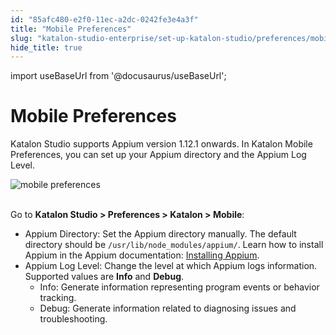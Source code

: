 ```yaml
---
id: "85afc480-e2f0-11ec-a2dc-0242fe3e4a3f"
title: "Mobile Preferences"
slug: "katalon-studio-enterprise/set-up-katalon-studio/preferences/mobile-preferences"
hide_title: true
---
```

import useBaseUrl from '@docusaurus/useBaseUrl';

  

# <a id="id" class="anchor_top_offset"/><a id="ariaid-title1" class="anchor_top_offset"/>Mobile Preferences

  
    
<p xmlns="http://www.w3.org/1999/xhtml" className="p">Katalon Studio supports Appium version 1.12.1 onwards. In   Katalon Mobile Preferences, you can set up your Appium directory   and the Appium Log Level.</p> 
    
<p xmlns="http://www.w3.org/1999/xhtml" className="p">   <img className="image" src={useBaseUrl("https://github.com/katalon-studio/docs-images/raw/master/katalon-studio/docs/mobile-preferences/mobile-preferences.png")} alt="mobile preferences" /><br /><br /> </p> 
    
<p xmlns="http://www.w3.org/1999/xhtml" className="p">Go to <strong className="ph b">Katalon Studio &gt; Preferences &gt; Katalon &gt;     Mobile</strong>:</p> 
    
<ul xmlns="http://www.w3.org/1999/xhtml" className="ul">   <li className="li">Appium Directory: Set the Appium directory manually. The     default directory should be     <code className="ph codeph">/usr/lib/node_modules/appium/</code>. Learn how to install     Appium in the Appium documentation: <a className="xref j-external-link" href="http://appium.io/docs/en/about-appium/getting-started/#installing-appium" target="_blank">Installing       Appium</a>.</li>   <li className="li">Appium Log Level: Change the level at which Appium logs     information. Supported values are <strong className="ph b">Info</strong> and     <strong className="ph b">Debug</strong>.      <ul className="ul">       <li className="li">Info: Generate information representing program events or         behavior tracking.</li>       <li className="li">Debug: Generate information related to diagnosing issues and         troubleshooting.</li>     </ul>   </li> </ul> 
  

